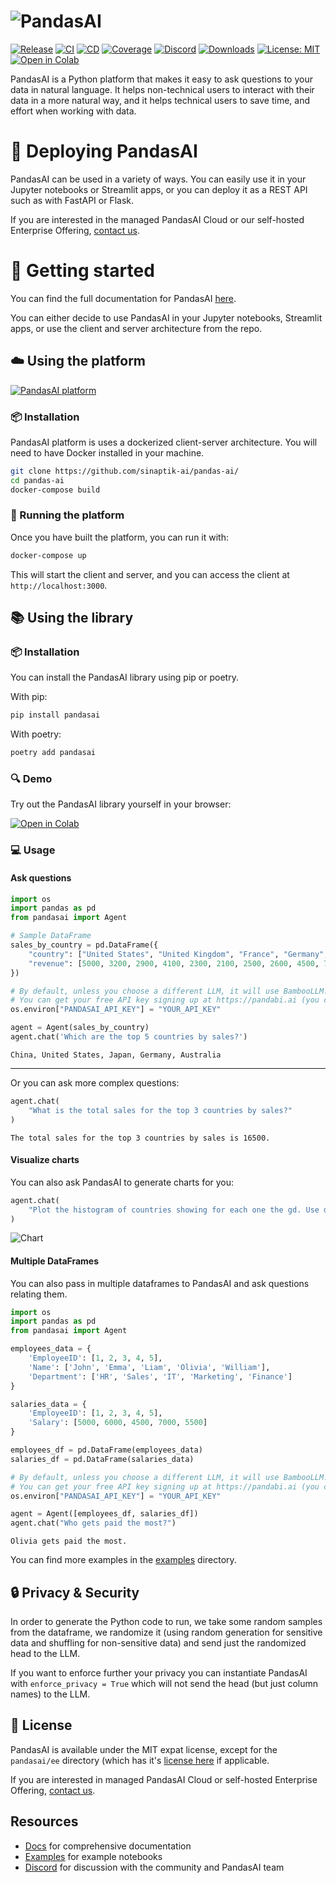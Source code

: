 # ![PandasAI](assets/logo.png)

[![Release](https://img.shields.io/pypi/v/pandasai?label=Release&style=flat-square)](https://pypi.org/project/pandasai/)
[![CI](https://github.com/sinaptik-ai/pandas-ai/actions/workflows/ci.yml/badge.svg)](https://github.com/sinaptik-ai/pandas-ai/actions/workflows/ci.yml/badge.svg)
[![CD](https://github.com/sinaptik-ai/pandas-ai/actions/workflows/cd.yml/badge.svg)](https://github.com/sinaptik-ai/pandas-ai/actions/workflows/cd.yml/badge.svg)
[![Coverage](https://codecov.io/gh/sinaptik-ai/pandas-ai/branch/main/graph/badge.svg)](https://codecov.io/gh/sinaptik-ai/pandas-ai)
[![Discord](https://dcbadge.vercel.app/api/server/kF7FqH2FwS?style=flat&compact=true)](https://discord.gg/kF7FqH2FwS)
[![Downloads](https://static.pepy.tech/badge/pandasai)](https://pepy.tech/project/pandasai) [![License: MIT](https://img.shields.io/badge/License-MIT-yellow.svg)](https://opensource.org/licenses/MIT)
[![Open in Colab](https://colab.research.google.com/assets/colab-badge.svg)](https://colab.research.google.com/drive/1ZnO-njhL7TBOYPZaqvMvGtsjckZKrv2E?usp=sharing)

PandasAI is a Python platform that makes it easy to ask questions to your data in natural language. It helps non-technical users to interact with their data in a more natural way, and it helps technical users to save time, and effort when working with data.

# 🚀 Deploying PandasAI

PandasAI can be used in a variety of ways. You can easily use it in your Jupyter notebooks or Streamlit apps, or you can deploy it as a REST API such as with FastAPI or Flask.

If you are interested in the managed PandasAI Cloud or our self-hosted Enterprise Offering, [contact us](https://forms.gle/JEUqkwuTqFZjhP7h8).

# 🔧 Getting started

You can find the full documentation for PandasAI [here](https://pandas-ai.readthedocs.io/en/latest/).

You can either decide to use PandasAI in your Jupyter notebooks, Streamlit apps, or use the client and server architecture from the repo.

## ☁️ Using the platform

[![PandasAI platform](assets/demo.gif?raw=true)](https://www.youtube.com/watch?v=kh61wEy9GYM)

### 📦 Installation

PandasAI platform is uses a dockerized client-server architecture. You will need to have Docker installed in your machine.

```bash
git clone https://github.com/sinaptik-ai/pandas-ai/
cd pandas-ai
docker-compose build
```

### 🚀 Running the platform

Once you have built the platform, you can run it with:

```bash
docker-compose up
```

This will start the client and server, and you can access the client at `http://localhost:3000`.

## 📚 Using the library

### 📦 Installation

You can install the PandasAI library using pip or poetry.

With pip:

```bash
pip install pandasai
```

With poetry:

```bash
poetry add pandasai
```

### 🔍 Demo

Try out the PandasAI library yourself in your browser:

[![Open in Colab](https://colab.research.google.com/assets/colab-badge.svg)](https://colab.research.google.com/drive/1ZnO-njhL7TBOYPZaqvMvGtsjckZKrv2E?usp=sharing)

### 💻 Usage

#### Ask questions

```python
import os
import pandas as pd
from pandasai import Agent

# Sample DataFrame
sales_by_country = pd.DataFrame({
    "country": ["United States", "United Kingdom", "France", "Germany", "Italy", "Spain", "Canada", "Australia", "Japan", "China"],
    "revenue": [5000, 3200, 2900, 4100, 2300, 2100, 2500, 2600, 4500, 7000]
})

# By default, unless you choose a different LLM, it will use BambooLLM.
# You can get your free API key signing up at https://pandabi.ai (you can also configure it in your .env file)
os.environ["PANDASAI_API_KEY"] = "YOUR_API_KEY"

agent = Agent(sales_by_country)
agent.chat('Which are the top 5 countries by sales?')
```

```
China, United States, Japan, Germany, Australia
```

---

Or you can ask more complex questions:

```python
agent.chat(
    "What is the total sales for the top 3 countries by sales?"
)
```

```
The total sales for the top 3 countries by sales is 16500.
```

#### Visualize charts

You can also ask PandasAI to generate charts for you:

```python
agent.chat(
    "Plot the histogram of countries showing for each one the gd. Use different colors for each bar",
)
```

![Chart](assets/histogram-chart.png?raw=true)

#### Multiple DataFrames

You can also pass in multiple dataframes to PandasAI and ask questions relating them.

```python
import os
import pandas as pd
from pandasai import Agent

employees_data = {
    'EmployeeID': [1, 2, 3, 4, 5],
    'Name': ['John', 'Emma', 'Liam', 'Olivia', 'William'],
    'Department': ['HR', 'Sales', 'IT', 'Marketing', 'Finance']
}

salaries_data = {
    'EmployeeID': [1, 2, 3, 4, 5],
    'Salary': [5000, 6000, 4500, 7000, 5500]
}

employees_df = pd.DataFrame(employees_data)
salaries_df = pd.DataFrame(salaries_data)

# By default, unless you choose a different LLM, it will use BambooLLM.
# You can get your free API key signing up at https://pandabi.ai (you can also configure it in your .env file)
os.environ["PANDASAI_API_KEY"] = "YOUR_API_KEY"

agent = Agent([employees_df, salaries_df])
agent.chat("Who gets paid the most?")
```

```
Olivia gets paid the most.
```

You can find more examples in the [examples](examples) directory.

## 🔒 Privacy & Security

In order to generate the Python code to run, we take some random samples from the dataframe, we randomize it (using random generation for sensitive data and shuffling for non-sensitive data) and send just the randomized head to the LLM.

If you want to enforce further your privacy you can instantiate PandasAI with `enforce_privacy = True` which will not send the head (but just column names) to the LLM.

## 📜 License

PandasAI is available under the MIT expat license, except for the `pandasai/ee` directory (which has it's [license here](https://github.com/Sinaptik-AI/pandas-ai/blob/master/pandasai/ee/LICENSE) if applicable.

If you are interested in managed PandasAI Cloud or self-hosted Enterprise Offering, [contact us](https://forms.gle/JEUqkwuTqFZjhP7h8).

## Resources

- [Docs](https://pandas-ai.readthedocs.io/en/latest/) for comprehensive documentation
- [Examples](examples) for example notebooks
- [Discord](https://discord.gg/kF7FqH2FwS) for discussion with the community and PandasAI team


